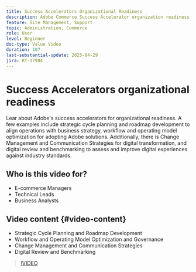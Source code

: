 ```yaml
---
title: Success Accelerators Organizational Readiness
description: Adobe Commerce Success Accelerator organization readiness helps with strategic planning, workflows, change management, and digital review.
feature: Site Management, Support
topic: Administration, Commerce
role: User
level: Beginner
doc-type: Value Video
duration: 107
last-substantial-update: 2025-04-29
jira: KT-17904
---
```


# Success Accelerators organizational readiness

Lear about Adobe's success accelerators for organizational readiness. A few examples include strategic cycle planning and roadmap development to align operations with business strategy, workflow and operating model optimization for adopting Adobe solutions. Additionally, there is Change Management and Communication Strategies for digital transformation, and digital review and benchmarking to assess and improve digital experiences against industry standards. 

## Who is this video for?

* E-commerce Managers
* Technical Leads
* Business Analysts

## Video content {#video-content}

* Strategic Cycle Planning and Roadmap Development
* Workflow and Operating Model Optimization and Governance
* Change Management and Communication Strategies
* Digital Review and Benchmarking

>[!VIDEO](https://video.tv.adobe.com/v/3457892/?learn=on&enablevpops)
